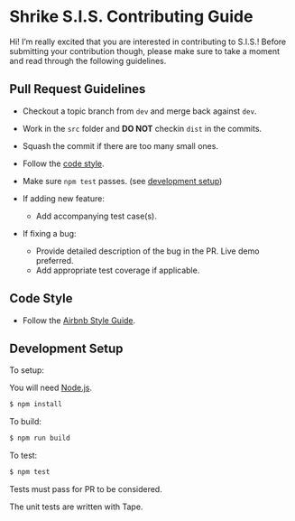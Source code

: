# Shrike S.I.S. Contributing Guide

Hi! I’m really excited that you are interested in contributing to S.I.S.!
Before submitting your contribution though, please make sure to take a moment and read through the following guidelines.

## Pull Request Guidelines

- Checkout a topic branch from `dev` and merge back against `dev`.

- Work in the `src` folder and **DO NOT** checkin `dist` in the commits.

- Squash the commit if there are too many small ones.

- Follow the [code style](#code-style).

- Make sure `npm test` passes. (see [development setup](#development-setup))

- If adding new feature:
    - Add accompanying test case(s).

- If fixing a bug:
    - Provide detailed description of the bug in the PR. Live demo preferred.
    - Add appropriate test coverage if applicable.

## Code Style

- Follow the [Airbnb Style Guide](https://github.com/airbnb/javascript).

## Development Setup

To setup:

You will need [Node.js](http://nodejs.org).

``` bash
$ npm install
```

To build:

``` bash
$ npm run build
```

To test:

``` bash
$ npm test
```

Tests must pass for PR to be considered.

The unit tests are written with Tape.

<!-- The e2e tests are run on headless Chrome. ==>

